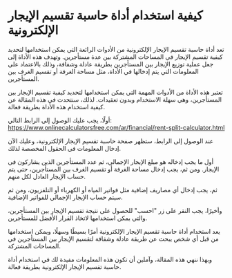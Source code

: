كيفية استخدام أداة حاسبة تقسيم الإيجار الإلكترونية
==================================================

تعد أداة حاسبة تقسيم الإيجار الإلكترونية من الأدوات الرائعة التي يمكن استخدامها لتحديد كيفية تقسيم الإيجار في المساحات المشتركة بين عدة مستأجرين. وتهدف هذه الأداة إلى جعل عملية توزيع الإيجار بين المستأجرين بطريقة عادلة وشفافة، وذلك بالاعتماد على المعلومات التي يتم إدخالها في الأداة، مثل مساحة الغرفة أو تقسيم الغرف بين المستأجرين.

تعتبر هذه الأداة من الأدوات المهمة التي يمكن استخدامها لتحديد كيفية تقسيم الإيجار بين المستأجرين، وهي سهلة الاستخدام وبدون تعقيدات. لذلك، سنتحدث في هذه المقالة عن كيفية استخدام هذه الأداة بطريقة فعالة.

أولًا، يجب عليك الوصول إلى الرابط التالي: <https://www.onlinecalculatorsfree.com/ar/financial/rent-split-calculator.html>

عند الوصول إلى الرابط، ستظهر صفحة حاسبة تقسيم الإيجار الإلكترونية، وعليك الآن إدخال المعلومات في الحقول المخصصة لذلك.

أول ما يجب إدخاله هو مبلغ الإيجار الإجمالي، ثم عدد المستأجرين الذين يشاركون في الإيجار. ومن ثم، يجب إدخال مساحة الغرفة أو تقسيم الغرف بين المستأجرين، حتى يتم حساب الإيجار العادل لكل منهم.

ثم، يجب إدخال أي مصاريف إضافية مثل فواتير المياه أو الكهرباء أو التلفزيون، ومن ثم سيتم حساب الإيجار الإجمالي للفواتير الإضافية.

وأخيرًا، يجب النقر على زر "احسب" للحصول على نتيجة تقسيم الإيجار بين المستأجرين، والتي يمكن استخدامها لاتخاذ القرار الأفضل للمستأجرين.

يعد استخدام أداة حاسبة تقسيم الإيجار الإلكترونية أمرًا بسيطًا وسهلًا، ويمكن استخدامها من قبل أي شخص يبحث عن طريقة عادلة وشفافة لتقسيم الإيجار بين المستأجرين في المساحات المشتركة.

وبهذا ننهي هذه المقالة، وآملين أن تكون هذه المعلومات مفيدة لك في استخدام أداة حاسبة تقسيم الإيجار الإلكترونية بطريقة فعالة.